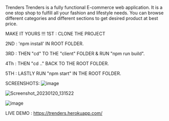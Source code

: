 Trenders
Trenders is a fully functional E-commerce web application. It is a one stop shop to fulfill all your fashion and lifestyle needs. You can browse different categories and different sections to get desired product at best price.

MAKE IT YOURS !!!
1ST : CLONE THE PROJECT

2ND : 'npm install' IN ROOT FOLDER.

3RD : THEN "cd" TO THE "client" FOLDER & RUN "npm run build".

4Th : THEN "cd .." BACK TO THE ROOT FOLDER.

5TH : LASTLY RUN "npm start" IN THE ROOT FOLDER.

SCREENSHOTS:
![image](https://user-images.githubusercontent.com/104321972/213644032-d880338a-8a76-448f-b914-d2254b4f1ab7.png)

![Screenshot_20230120_131522](https://user-images.githubusercontent.com/104321972/213643666-a02fb4f8-6347-4c40-a90f-e9b4c17df2e3.png)

![image](https://user-images.githubusercontent.com/104321972/213643293-b674232d-e811-4552-bbb6-4e23ba9deb83.png)


LIVE DEMO : https://trenders.herokuapp.com/
